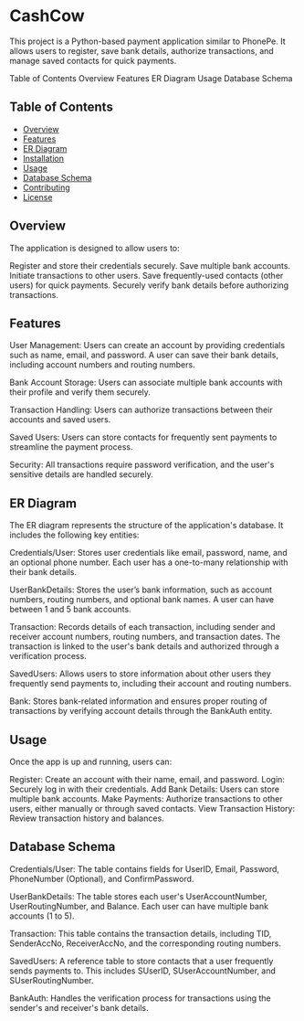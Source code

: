 # CashCow

This project is a Python-based payment application similar to PhonePe. It allows users to register, save bank details, authorize transactions, and manage saved contacts for quick payments. 

Table of Contents
Overview
Features
ER Diagram
Usage
Database Schema

## Table of Contents
- [Overview](#overview)
- [Features](#features)
- [ER Diagram](#er-diagram)
- [Installation](#installation)
- [Usage](#usage)
- [Database Schema](#database-schema)
- [Contributing](#contributing)
- [License](#license)

## Overview

The application is designed to allow users to:

Register and store their credentials securely.
Save multiple bank accounts.
Initiate transactions to other users.
Save frequently-used contacts (other users) for quick payments.
Securely verify bank details before authorizing transactions.

## Features

User Management: Users can create an account by providing credentials such as name, email, and password. A user can save their bank details, including account numbers and routing numbers.

Bank Account Storage: Users can associate multiple bank accounts with their profile and verify them securely.

Transaction Handling: Users can authorize transactions between their accounts and saved users.

Saved Users: Users can store contacts for frequently sent payments to streamline the payment process.

Security: All transactions require password verification, and the user's sensitive details are handled securely.

## ER Diagram

The ER diagram represents the structure of the application's database. It includes the following key entities:

Credentials/User: Stores user credentials like email, password, name, and an optional phone number. Each user has a one-to-many relationship with their bank details.

UserBankDetails: Stores the user’s bank information, such as account numbers, routing numbers, and optional bank names. A user can have between 1 and 5 bank accounts.

Transaction: Records details of each transaction, including sender and receiver account numbers, routing numbers, and transaction dates. The transaction is linked to the user's bank details and authorized through a verification process.

SavedUsers: Allows users to store information about other users they frequently send payments to, including their account and routing numbers.

Bank: Stores bank-related information and ensures proper routing of transactions by verifying account details through the BankAuth entity.

## Usage

Once the app is up and running, users can:

Register: Create an account with their name, email, and password.
Login: Securely log in with their credentials.
Add Bank Details: Users can store multiple bank accounts.
Make Payments: Authorize transactions to other users, either manually or through saved contacts.
View Transaction History: Review transaction history and balances.

## Database Schema

Credentials/User: The table contains fields for UserID, Email, Password, PhoneNumber (Optional), and ConfirmPassword.

UserBankDetails: The table stores each user's UserAccountNumber, UserRoutingNumber, and Balance. Each user can have multiple bank accounts (1 to 5).

Transaction: This table contains the transaction details, including TID, SenderAccNo, ReceiverAccNo, and the corresponding routing numbers.

SavedUsers: A reference table to store contacts that a user frequently sends payments to. This includes SUserID, SUserAccountNumber, and SUserRoutingNumber.

BankAuth: Handles the verification process for transactions using the sender's and receiver's bank details.

